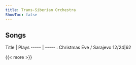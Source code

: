 ```yaml
---
title: Trans-Siberian Orchestra
ShowToc: false
---
```


## Songs
Title | Plays 
----- | ----- : 
Christmas Eve / Sarajevo 12/24|62

{{< more >}}